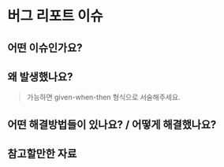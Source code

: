 # 버그 리포트 이슈
## 어떤 이슈인가요?

## 왜 발생했나요?
> 가능하면 given-when-then 형식으로 서술해주세요.

## 어떤 해결방법들이 있나요? / 어떻게 해결했나요?

## 참고할만한 자료
